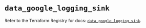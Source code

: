 # `data_google_logging_sink`

Refer to the Terraform Registry for docs: [`data_google_logging_sink`](https://registry.terraform.io/providers/hashicorp/google/6.15.0/docs/data-sources/logging_sink).
